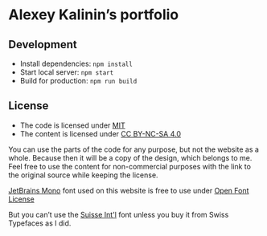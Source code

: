 # Alexey Kalinin’s portfolio

## Development

- Install dependencies: `npm install`
- Start local server: `npm start`
- Build for production: `npm run build`
<!-- - Lint code: `npm test` -->

## License

- The code is licensed under [MIT](MIT.md)
- The content is licensed under [CC BY-NC-SA 4.0](CC.md)

You can use the parts of the code for any purpose, but not the website as a whole. Because then it will be a copy of the design, which belongs to me. Feel free to use the content for non-commercial purposes with the link to the original source while keeping the license.

[JetBrains Mono](https://www.jetbrains.com/lp/mono/) font used on this website is free to use under [Open Font License](https://scripts.sil.org/cms/scripts/page.php?site_id=nrsi&id=ofl)

But you can’t use the [Suisse Int'l](https://www.swisstypefaces.com/fonts/suisse/) font unless you buy it from Swiss Typefaces as I did.
